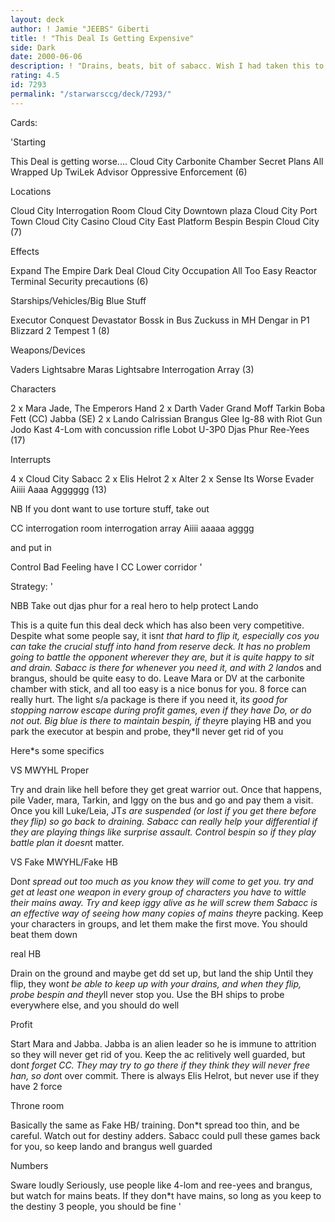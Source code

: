 ```yaml
---
layout: deck
author: ! Jamie "JEEBS" Giberti
title: ! "This Deal Is Getting Expensive"
side: Dark
date: 2000-06-06
description: ! "Drains, beats, bit of sabacc. Wish I had taken this to my regional instead of Skrillings"
rating: 4.5
id: 7293
permalink: "/starwarsccg/deck/7293/"
---
```

Cards: 

'Starting

This Deal is getting worse....
Cloud City Carbonite Chamber
Secret Plans
All Wrapped Up
TwiLek Advisor
Oppressive Enforcement (6)

Locations

Cloud City Interrogation Room
Cloud City Downtown plaza
Cloud City Port Town
Cloud City Casino
Cloud City East Platform
Bespin
Bespin Cloud City (7)

Effects

Expand The Empire
Dark Deal
Cloud City Occupation
All Too Easy
Reactor Terminal
Security precautions (6)

Starships/Vehicles/Big Blue Stuff

Executor
Conquest
Devastator
Bossk in Bus
Zuckuss in MH
Dengar in P1
Blizzard 2
Tempest 1 (8)

Weapons/Devices

Vaders Lightsabre
Maras Lightsabre
Interrogation Array (3)

Characters

2 x Mara Jade, The Emperors Hand
2 x Darth Vader
Grand Moff Tarkin
Boba Fett (CC)
Jabba (SE)
2 x Lando Calrissian
Brangus Glee
Ig-88 with Riot Gun
Jodo Kast
4-Lom with concussion rifle
Lobot
U-3P0
Djas Phur
Ree-Yees (17)

Interrupts

4 x Cloud City Sabacc
2 x Elis Helrot
2 x Alter
2 x Sense
Its Worse
Evader
Aiiii Aaaa Agggggg (13)

NB If you dont want to use torture stuff, take out

CC interrogation room
interrogation array
Aiiii aaaaa agggg

and put in

Control
Bad Feeling have I
CC Lower corridor
'

Strategy: '

NBB Take out djas phur for a real hero to help protect Lando

This is a quite fun this deal deck which has also been very competitive. Despite what some people say, it isn*t that hard to flip it, especially cos
you can take the crucial stuff into hand from reserve deck.
It has no problem going to battle the opponent wherever they are, but it is quite happy to sit and drain. Sabacc is there for whenever you need it, and with 2 lando*s and brangus, should be quite easy to do. Leave Mara or DV at the carbonite chamber with stick, and all too easy is a nice bonus for you. 8 force can really hurt. The light s/a package is there if you need it, it*s good for stopping narrow escape during profit games, even if they have Do, or do not out.
Big blue is there to maintain bespin, if they*re playing HB and you park the executor at bespin and probe, they*ll never get rid of you

Here*s some specifics

VS MWYHL Proper

Try and drain like hell before they get great warrior out. Once that happens, pile Vader, mara, Tarkin, and Iggy on the bus and go and pay them a visit. Once you kill Luke/Leia, JT*s are suspended (or lost if you get there before they flip) so go back to draining. Sabacc can really help your differential if they are playing things like surprise assault. Control bespin so if they play battle plan it doesn*t matter.

VS Fake MWYHL/Fake HB

Don*t spread out too much as you know they will come to get you. try and get at least one weapon in every group of characters you have to wittle their mains away. Try and keep iggy alive as he will screw them Sabacc is an effective way of seeing how many copies of mains they*re packing.
Keep your characters in groups, and let them make the first move. You should beat them down

real HB

Drain on the ground and maybe get dd set up, but land the ship Until they flip, they won*t be able to keep up with your drains, and when they flip, probe bespin and they*ll never stop you. Use the BH ships to probe everywhere else, and you should do well

Profit

Start Mara and Jabba. Jabba is an alien leader so he is immune to attrition so they will never get rid of you. Keep the ac relitively well guarded, but don*t forget CC. They may try to go there if they think they will never free han, so don*t over commit. There is always Elis Helrot, but never use if they have 2 force

Throne room

Basically the same as Fake HB/ training. Don*t spread too thin, and be careful. Watch out for destiny adders. Sabacc could pull these games back for you, so keep lando and brangus well guarded

Numbers

Sware loudly Seriously, use people like 4-lom and ree-yees and brangus, but watch for mains beats. If they don*t have mains, so long as you keep to the destiny 3 people, you should be fine	'
